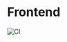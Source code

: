 # Frontend

![CI](https://github.com/RomanMenshikov92/new-repo-ahj-homeworks-working-with-HTTP/actions/workflows/web.yml/badge.svg)
